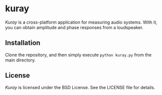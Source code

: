 kuray
=====

*Kuray* is a cross-platform application for measuring audio systems.
With it, you can obtain amplitude and phase responses from a loudspeaker.

Installation
------------

Clone the repository, and then simply execute `python kuray.py` from the main
directory.
    
License
-------

*Kuray* is licensed under the BSD License. See the LICENSE file for details.
